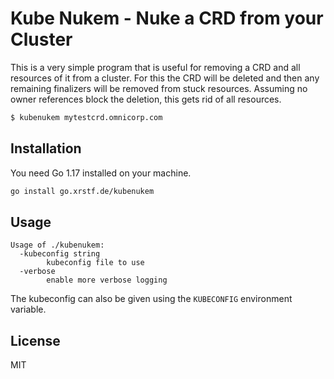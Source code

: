 # Kube Nukem - Nuke a CRD from your Cluster

This is a very simple program that is useful for removing a CRD and all resources of it from
a cluster. For this the CRD will be deleted and then any remaining finalizers will be removed
from stuck resources. Assuming no owner references block the deletion, this gets rid of all
resources.

```bash
$ kubenukem mytestcrd.omnicorp.com
```

## Installation

You need Go 1.17 installed on your machine.

```bash
go install go.xrstf.de/kubenukem
```

## Usage

```
Usage of ./kubenukem:
  -kubeconfig string
        kubeconfig file to use
  -verbose
        enable more verbose logging
```

The kubeconfig can also be given using the `KUBECONFIG` environment variable.

## License

MIT
